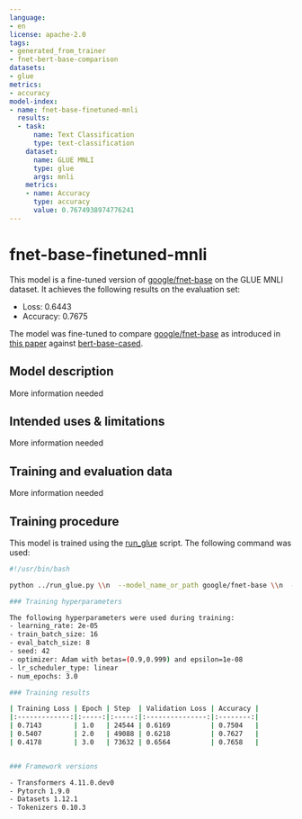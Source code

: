 ```yaml
---
language:
- en
license: apache-2.0
tags:
- generated_from_trainer
- fnet-bert-base-comparison
datasets:
- glue
metrics:
- accuracy
model-index:
- name: fnet-base-finetuned-mnli
  results:
  - task:
      name: Text Classification
      type: text-classification
    dataset:
      name: GLUE MNLI
      type: glue
      args: mnli
    metrics:
    - name: Accuracy
      type: accuracy
      value: 0.7674938974776241
---
```


<!-- This model card has been generated automatically according to the information the Trainer had access to. You
should probably proofread and complete it, then remove this comment. -->

# fnet-base-finetuned-mnli

This model is a fine-tuned version of [google/fnet-base](https://huggingface.co/google/fnet-base) on the GLUE MNLI dataset.
It achieves the following results on the evaluation set:
- Loss: 0.6443
- Accuracy: 0.7675

The model was fine-tuned to compare [google/fnet-base](https://huggingface.co/google/fnet-base) as introduced in [this paper](https://arxiv.org/abs/2105.03824) against [bert-base-cased](https://huggingface.co/bert-base-cased).

## Model description

More information needed

## Intended uses & limitations

More information needed

## Training and evaluation data

More information needed

## Training procedure

This model is trained using the [run_glue](https://github.com/huggingface/transformers/blob/master/examples/pytorch/text-classification/run_glue.py) script. The following command was used:

```bash
#!/usr/bin/bash

python ../run_glue.py \\n  --model_name_or_path google/fnet-base \\n  --task_name mnli \\n  --do_train \\n  --do_eval \\n  --max_seq_length 512 \\n  --per_device_train_batch_size 16 \\n  --learning_rate 2e-5 \\n  --num_train_epochs 3 \\n  --output_dir fnet-base-finetuned-mnli \\n  --push_to_hub \\n  --hub_strategy all_checkpoints \\n  --logging_strategy epoch \\n  --save_strategy epoch \\n  --evaluation_strategy epoch \\n```

### Training hyperparameters

The following hyperparameters were used during training:
- learning_rate: 2e-05
- train_batch_size: 16
- eval_batch_size: 8
- seed: 42
- optimizer: Adam with betas=(0.9,0.999) and epsilon=1e-08
- lr_scheduler_type: linear
- num_epochs: 3.0

### Training results

| Training Loss | Epoch | Step  | Validation Loss | Accuracy |
|:-------------:|:-----:|:-----:|:---------------:|:--------:|
| 0.7143        | 1.0   | 24544 | 0.6169          | 0.7504   |
| 0.5407        | 2.0   | 49088 | 0.6218          | 0.7627   |
| 0.4178        | 3.0   | 73632 | 0.6564          | 0.7658   |


### Framework versions

- Transformers 4.11.0.dev0
- Pytorch 1.9.0
- Datasets 1.12.1
- Tokenizers 0.10.3
